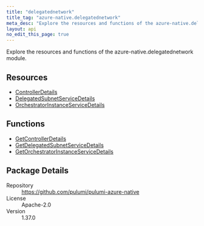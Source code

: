 ```yaml
---
title: "delegatednetwork"
title_tag: "azure-native.delegatednetwork"
meta_desc: "Explore the resources and functions of the azure-native.delegatednetwork module."
layout: api
no_edit_this_page: true
---
```


<!-- WARNING: this file was generated by Pulumi Docs Generator. -->
<!-- Do not edit by hand unless you're certain you know what you are doing! -->

Explore the resources and functions of the azure-native.delegatednetwork module.

<h2 id="resources">Resources</h2>
<ul class="api">
    <li><a href="controllerdetails" title="ControllerDetails"><span class="api-symbol api-symbol--resource"></span>ControllerDetails</a></li>
    <li><a href="delegatedsubnetservicedetails" title="DelegatedSubnetServiceDetails"><span class="api-symbol api-symbol--resource"></span>DelegatedSubnetServiceDetails</a></li>
    <li><a href="orchestratorinstanceservicedetails" title="OrchestratorInstanceServiceDetails"><span class="api-symbol api-symbol--resource"></span>OrchestratorInstanceServiceDetails</a></li>
</ul>

<h2 id="functions">Functions</h2>
<ul class="api">
    <li><a href="getcontrollerdetails" title="GetControllerDetails"><span class="api-symbol api-symbol--function"></span>GetControllerDetails</a></li>
    <li><a href="getdelegatedsubnetservicedetails" title="GetDelegatedSubnetServiceDetails"><span class="api-symbol api-symbol--function"></span>GetDelegatedSubnetServiceDetails</a></li>
    <li><a href="getorchestratorinstanceservicedetails" title="GetOrchestratorInstanceServiceDetails"><span class="api-symbol api-symbol--function"></span>GetOrchestratorInstanceServiceDetails</a></li>
</ul>

<h2 id="package-details">Package Details</h2>
<dl class="package-details">
	<dt>Repository</dt>
	<dd><a href="https://github.com/pulumi/pulumi-azure-native">https://github.com/pulumi/pulumi-azure-native</a></dd>
	<dt>License</dt>
	<dd>Apache-2.0</dd>
	<dt>Version</dt>
	<dd>1.37.0</dd>
</dl>

